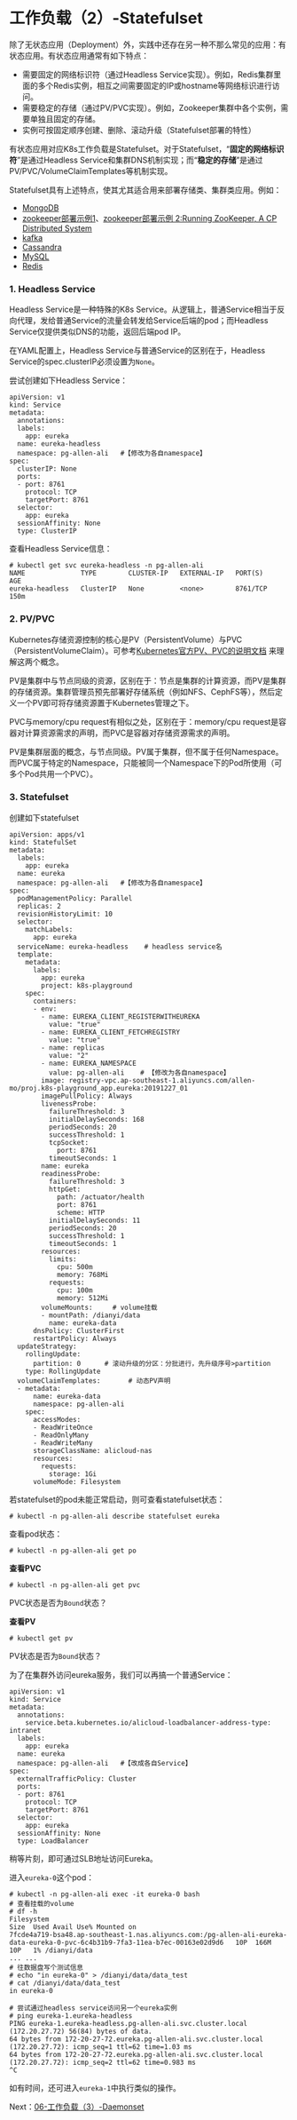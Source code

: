 # 工作负载（2）-Statefulset

除了无状态应用（Deployment）外，实践中还存在另一种不那么常见的应用：有状态应用。有状态应用通常有如下特点：

* 需要固定的网络标识符（通过Headless Service实现）。例如，Redis集群里面的多个Redis实例，相互之间需要固定的IP或hostname等网络标识进行访问。
* 需要稳定的存储（通过PV/PVC实现）。例如，Zookeeper集群中各个实例，需要单独且固定的存储。
* 实例可按固定顺序创建、删除、滚动升级（Statefulset部署的特性）

有状态应用对应K8s工作负载是Statefulset。对于Statefulset，“**固定的网络标识符**”是通过Headless Service和集群DNS机制实现；而“**稳定的存储**”是通过PV/PVC/VolumeClaimTemplates等机制实现。

Statefulset具有上述特点，使其尤其适合用来部署存储类、集群类应用。例如：

- [MongoDB](https://kubernetes.io/blog/2017/01/running-mongodb-on-kubernetes-with-statefulsets)
- [zookeeper部署示例1](https://jimmysong.io/kubernetes-handbook/guide/using-statefulset.html)、[zookeeper部署示例
2:Running ZooKeeper, A CP Distributed System](https://kubernetes.io/docs/tutorials/stateful-application/zookeeper/)
- [kafka](https://jimmysong.io/kubernetes-handbook/guide/using-statefulset.html)
- [Cassandra](https://kubernetes.io/docs/tutorials/stateful-application/cassandra/)
- [MySQL](https://kubernetes.io/docs/tasks/run-application/run-replicated-stateful-application/)
- [Redis](https://github.com/CommercialTribe/kube-redis)



### 1. Headless Service

Headless Service是一种特殊的K8s Service。从逻辑上，普通Service相当于反向代理，发给普通Service的流量会转发给Service后端的pod；而Headless Service仅提供类似DNS的功能，返回后端pod IP。

在YAML配置上，Headless Service与普通Service的区别在于，Headless Service的spec.clusterIP必须设置为``None``。

尝试创建如下Headless Service：

```
apiVersion: v1
kind: Service
metadata:
  annotations:
  labels:
    app: eureka
  name: eureka-headless
  namespace: pg-allen-ali   #【修改为各自namespace】
spec:
  clusterIP: None
  ports:
  - port: 8761
    protocol: TCP
    targetPort: 8761
  selector:
    app: eureka
  sessionAffinity: None
  type: ClusterIP
```

查看Headless Service信息：

```
# kubectl get svc eureka-headless -n pg-allen-ali 
NAME              TYPE        CLUSTER-IP   EXTERNAL-IP   PORT(S)    AGE
eureka-headless   ClusterIP   None         <none>        8761/TCP   150m
```



### 2. PV/PVC

Kubernetes存储资源控制的核心是PV（PersistentVolume）与PVC（PersistentVolumeClaim）。可参考[Kubernetes官方PV、PVC的说明文档](https://kubernetes.io/docs/concepts/storage/persistent-volumes/) 来理解这两个概念。

PV是集群中与节点同级的资源，区别在于：节点是集群的计算资源，而PV是集群的存储资源。集群管理员预先部署好存储系统（例如NFS、CephFS等），然后定义一个PV即可将存储资源置于Kubernetes管理之下。

PVC与memory/cpu request有相似之处，区别在于：memory/cpu request是容器对计算资源需求的声明，而PVC是容器对存储资源需求的声明。

PV是集群层面的概念，与节点同级。PV属于集群，但不属于任何Namespace。 而PVC属于特定的Namespace，只能被同一个Namespace下的Pod所使用（可多个Pod共用一个PVC）。



### 3. Statefulset

创建如下statefulset

```
apiVersion: apps/v1
kind: StatefulSet
metadata:
  labels:
    app: eureka
  name: eureka
  namespace: pg-allen-ali   #【修改为各自namespace】
spec:
  podManagementPolicy: Parallel
  replicas: 2
  revisionHistoryLimit: 10
  selector:
    matchLabels:
      app: eureka
  serviceName: eureka-headless    # headless service名
  template:
    metadata:
      labels:
        app: eureka
        project: k8s-playground
    spec:
      containers:
      - env:
        - name: EUREKA_CLIENT_REGISTERWITHEUREKA
          value: "true"
        - name: EUREKA_CLIENT_FETCHREGISTRY
          value: "true"
        - name: replicas
          value: "2"
        - name: EUREKA_NAMESPACE
          value: pg-allen-ali    # 【修改为各自namespace】
        image: registry-vpc.ap-southeast-1.aliyuncs.com/allen-mo/proj.k8s-playground_app.eureka:20191227_01
        imagePullPolicy: Always
        livenessProbe:
          failureThreshold: 3
          initialDelaySeconds: 168
          periodSeconds: 20
          successThreshold: 1
          tcpSocket:
            port: 8761
          timeoutSeconds: 1
        name: eureka
        readinessProbe:
          failureThreshold: 3
          httpGet:
            path: /actuator/health
            port: 8761
            scheme: HTTP
          initialDelaySeconds: 11
          periodSeconds: 20
          successThreshold: 1
          timeoutSeconds: 1
        resources:
          limits:
            cpu: 500m
            memory: 768Mi
          requests:
            cpu: 100m
            memory: 512Mi
        volumeMounts:     # volume挂载
        - mountPath: /dianyi/data
          name: eureka-data
      dnsPolicy: ClusterFirst
      restartPolicy: Always
  updateStrategy:
    rollingUpdate:
      partition: 0      # 滚动升级的分区：分批进行，先升级序号>partition
    type: RollingUpdate
  volumeClaimTemplates:       # 动态PV声明
  - metadata:
      name: eureka-data
      namespace: pg-allen-ali
    spec:
      accessModes:
      - ReadWriteOnce
      - ReadOnlyMany
      - ReadWriteMany
      storageClassName: alicloud-nas
      resources:
        requests:
          storage: 1Gi
      volumeMode: Filesystem
```

若statefulset的pod未能正常启动，则可查看statefulset状态：

```
# kubectl -n pg-allen-ali describe statefulset eureka
```

查看pod状态：

```
# kubectl -n pg-allen-ali get po
```



**查看PVC**

```
# kubectl -n pg-allen-ali get pvc
```

PVC状态是否为``Bound``状态？



**查看PV**

```
# kubectl get pv
```

PV状态是否为``Bound``状态？



为了在集群外访问eureka服务，我们可以再搞一个普通Service：

```
apiVersion: v1
kind: Service
metadata:
  annotations:
    service.beta.kubernetes.io/alicloud-loadbalancer-address-type: intranet
  labels:
    app: eureka
  name: eureka
  namespace: pg-allen-ali   #【改成各自Service】
spec:
  externalTrafficPolicy: Cluster
  ports:
  - port: 8761
    protocol: TCP
    targetPort: 8761
  selector:
    app: eureka
  sessionAffinity: None
  type: LoadBalancer
```

稍等片刻，即可通过SLB地址访问Eureka。



进入``eureka-0``这个pod：

```
# kubectl -n pg-allen-ali exec -it eureka-0 bash
# 查看挂载的volume
# df -h 
Filesystem                                                                                                                    Size  Used Avail Use% Mounted on
7fcde4a719-bsa48.ap-southeast-1.nas.aliyuncs.com:/pg-allen-ali-eureka-data-eureka-0-pvc-6c4b31b9-7fa3-11ea-b7ec-00163e02d9d6   10P  166M   10P   1% /dianyi/data
... ...
# 往数据盘写个测试信息
# echo "in eureka-0" > /dianyi/data/data_test
# cat /dianyi/data/data_test 
in eureka-0

# 尝试通过headless service访问另一个eureka实例
# ping eureka-1.eureka-headless
PING eureka-1.eureka-headless.pg-allen-ali.svc.cluster.local (172.20.27.72) 56(84) bytes of data.
64 bytes from 172-20-27-72.eureka.pg-allen-ali.svc.cluster.local (172.20.27.72): icmp_seq=1 ttl=62 time=1.03 ms
64 bytes from 172-20-27-72.eureka.pg-allen-ali.svc.cluster.local (172.20.27.72): icmp_seq=2 ttl=62 time=0.983 ms
^C
```

如有时间，还可进入``eureka-1``中执行类似的操作。






Next：[06-工作负载（3）-Daemonset](06-工作负载（3）-Daemonset.md)


